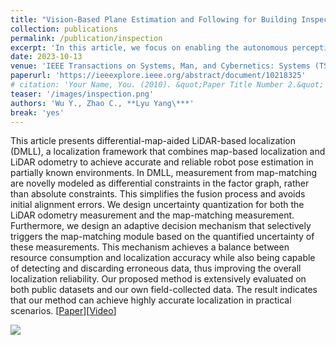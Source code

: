 ```yaml
---
title: "Vision-Based Plane Estimation and Following for Building Inspection With Autonomous UAV"
collection: publications
permalink: /publication/inspection 
excerpt: 'In this article, we focus on enabling the autonomous perception and control of a small unmanned aerial vehicle (UAV) for a façade inspection task. Specifically, we consider the perception as a planar object pose estimation problem by simplifying the building structure as a concatenation of planes, and the control as an optimal reference tracking control problem.'
date: 2023-10-13
venue: 'IEEE Transactions on Systems, Man, and Cybernetics: Systems (TSMC-S)' 
paperurl: 'https://ieeexplore.ieee.org/abstract/document/10218325'
# citation: 'Your Name, You. (2010). &quot;Paper Title Number 2.&quot; <i>Journal 1</i>. 1(2).'
teaser: '/images/inspection.png'
authors: 'Wu Y., Zhao C., **Lyu Yang\***'
break: 'yes'
---
```

This article presents differential-map-aided LiDAR-based localization (DMLL), a localization framework that combines map-based localization and LiDAR odometry to achieve accurate and reliable robot pose estimation in partially known environments. In DMLL, measurement from map-matching are novelly modeled as differential constraints in the factor graph, rather than absolute constraints. This simplifies the fusion process and avoids initial alignment errors. We design uncertainty quantization for both the LiDAR odometry measurement and the map-matching measurement. Furthermore, we design an adaptive decision mechanism that selectively triggers the map-matching module based on the quantified uncertainty of these measurements. This mechanism achieves a balance between resource consumption and localization accuracy while also being capable of detecting and discarding erroneous data, thus improving the overall localization reliability. Our proposed method is extensively evaluated on both public datasets and our own field-collected data. The result indicates that our method can achieve highly accurate localization in practical scenarios.
\[[Paper](https://ieeexplore.ieee.org/stamp/stamp.jsp?tp=&arnumber=10439642)\]\[[Video](https://youtu.be/HsY04_7ulgg)\]

<img style="float: center;" src="/inspection.png">

